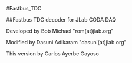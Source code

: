 #Fastbus_TDC

##Fastbus TDC decoder for JLab CODA DAQ

Developed by Bob Michael "rom(at)jlab.org"

Modified by Dasuni Adikaram "dasuni(at)jlab.org"

This version by Carlos Ayerbe Gayoso
